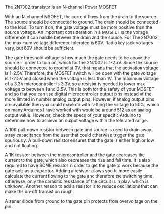 The 2N7002 transistor is an N-channel Power MOSFET.

With an N-channel MSOFET, the current flows from the drain to the source.
The source should be connected to ground.
The drain should be connected to the load.
To turn it on, the gate voltage must be more positive than the source voltage.
An important consideration in a MOSFET is the voltage difference it can handle between the drain and the source.
For The 2N7002, the maximum voltage difference tolerated is 60V.
Radio key jack voltages vary, but 60V should be sufficient.

The gate threshold voltage is how much the gate needs to be above the source in order to turn on, which for the 2N7002 is 1-2.5V.
Since the source should be connected to ground at 0V, that means that the activation voltage is 1-2.5V.
Therefore, the MOSFET switch will be open with the gate voltage is 1-2.5V and closed when the voltage is less than 1V.
The maximum voltage of a 3.3V microcontroller is 3.3V, so a resistor is needed to lower max voltage to between 1 and 2.5V.
This is both for the safety of your MOSFET and so that you can use digital microcontroller output pins instead of the more
limited in number analog output pins. However, if analog output pins are available then you could make do with setting the voltage
to 50%, which on many Arduinos I have worked with would be around 512 as an analog output value. However, check the specs of your
specific Arduino to determine how to achieve an output voltage within the tolerated range.

A 10K pull-down resistor between gate and source is used to drain away stray capacitance from the user that could otherwise
trigger the gate spuriously. A pull-down resistor ensures that the gate is either high or low and not floating.

A 1K resistor between the microcontroller and the gate decreases the current to the gate, which also decreases the rise and
fall time. It is also required to have SOME resistor in order to get the gate to work because the gate acts as a capacitor.
Adding a resistor allows you to more easily calculate the current flowing to the gate and therefore the switching time. otheriwse,
only the parasitic resistance of the circuit is in play, which is unknown. Another reason to add a resistor is to reduce
oscillations that can make the on-off transistion rough.

A zener diode from ground to the gate pin protects from overvoltage on the pin.


